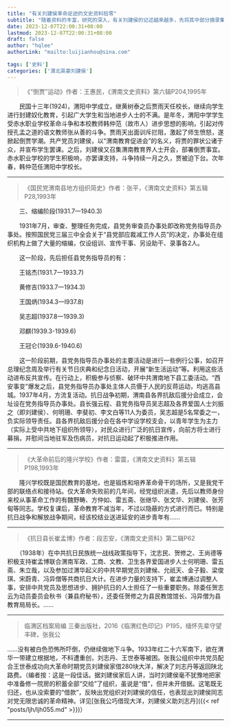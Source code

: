 ```yaml
---
title: "有关刘建侯革命足迹的文史资料拾零"
subtitle: "随着资料的丰富，研究的深入，有关刘建侯的记述越来越多，先将其中部分摘录集合于本文。"
date: 2023-12-07T22:00:31+08:00
lastmod: 2023-12-07T22:00:31+08:00
draft: false
author: "hqlee"
authorLink: "mailto:luijianhou@sina.com"

tags: ['史料']
categories: ['渭北英豪刘建侯']
---
```


>《“倒贾”运动》作者：王惠民，《渭南文史资料》第六辑P204,1995年

　　民国十三年(1924)，渭阳中学成立，继黄树泰之后贾雨天任校长，继续向学生进行封建奴化教育，引起广大学生和当地进步人士的不满。是年冬，渭阳中学学生受赤水职业学校革命斗争和本校教师韩仲范（故市人）进步思想的影响，引起对传授孔孟之道的语文教师张从善的斗争。贾雨天出面训斥拦阻，激起了师生愤怒，遂掀起倒贾学潮。共产党员刘建侯，以“渭南教育促进会”的名义，将贾的罪状公诸于众，并宣布学生罢课。之后，刘建侯又召集渭南教育界人士开会，部署倒贾事宜。赤水职业学校的学生积极响，亦罢课支持，斗争持续一月之久，贾被迫下台。次年春，韩仲范任渭阳中学校长。

---

>《国民党渭南县地方组织简史》作者：张平，《渭南文史资料》第五辑P28,1993年

　　三、缩编阶段(1931.7一1940.3)

　　1931年7月，审查、整理任务完成，县党务审查员办事处即改称党务指导员办事处。按照国民党三届三中全会关于“县党部应裁减工作人员”的决定，办事处在组织机构上做了大量的缩编，仅设组训、宣传干事、另设助干、录事各2人。

　　这一阶段，先后担任县党务指导员的有：

　　王铭杰(1931.7一1933.7)

　　黄修吉(1933.7一1934.3)

　　王国炳(1934.3一I937.8)

　　吴志超(1937.8一1939.3)

　　邓麒(1939.3-1939.6)

　　王冠仑(1939.6-1940.6)

　　这一阶段前期，县党务指导员办事处的主要活动是进行一些例行公事，如召开总理纪念周及举行有关节日庆典和纪念日活动，开展“新生活运动”等。利用这些活动进布反共宣传。在行动上，积极参与侦察、破环中共渭南地下县工委活动。“西安事变”爆发之后，县党务指导员办事处主体人员慑于人民的反蒋运动，均逃高县城。1937年4月，方流复活动。抗日战争初期，渭南县各界抗敌后援分会成立，会址设在党务指导员办事处。县长强云程、县党务指导员吴志超及各界爱国人士刘振之（即刘建侯）、何明珊、李斐初、李文白等11人为委员，吴志超是5名常委之一，负实际领导责任。县各界抗敌后援分会在各中学设学校支会，以青年学生为主力（实际上受中共地下组织所领导），对民众进行广泛的抗日宣传，向前方将士进行募捐，并慰间当地驻军及伤病员，对抗日运动起了积极推进作用。

---

>《大革命前后的隆兴学校》作者：雷震，《渭南文史资料》第五辑P198,1993年

　　隆兴学校既是国民教育的基地，也是锻炼和培养革命骨干的场所，又是我党干部的联络点和接待站。仅大革命失败前的几年间，经党组织派遣，先后以教师身份来校从事革命工作的有魏野畴、方仲如、雷五斋、张继华、张文华、刘建侯、张芳甸等同志。学校复课后，革命教育不减当年，不过以隐蔽的方式进行而已。特别是抗日战争和解放战争期间，经该校结业送进延安的进步青年有……

---

>《抗日县长崔孟博》作者：段志安，《渭南文史资料》第二辑P62

　　（1938年）在中共抗日民族统一战线政策指导下，沈志民、贺修之、王尚德等积极支持崔孟博联合渭南军政、工商、文教、卫生各界爱国进步人士何明珊、雷五斋、朱立哉，以及参加过渭华起义的中共早期党员刘建候、允祇天、金子毅、梁俊琪、宋蔚青、冯异僧等共商抗日大计。在进步力量的支持下，崔孟博通过调整人事，安排中共党员及思想进步、拥护抗日的人士担任了一些重要职务。除委任贺志云为动员委员会秋书（兼县府秘书），还委任贺修之为县民教馆馆长、冯异僧为县教育局局长。……

---

>临渭区档案局编 三秦出版社，2016《临渭红色印记》P195，缅怀先辈守望丰碑，张我公

……没有被白色恐怖所吓倒，仍继续做地下斗争。1933年红二十六军南下，欲在渭华一带建立根据地，不料遭重创，刘志丹、王世泰等被困。张我公组织中共党员配合王世泰成功向大革命时期党员刘建侯家借280块大洋，解决了刘志丹等返回陕北路费。（编者按：这是一段佳话。据刘建侯家后人讲，当时刘建侯毫不犹豫地把家中准备修一院房的积蓄全部“交给”了组织，虽说是“借”，但并未开借据。这笔既无归还，也从没索要的“借款”，反映出党组织对刘建侯的信任，也表现出刘建侯同志对党无限忠诚的革命精神。详见[张我公巧借现大洋，刘建侯义助刘志丹]({{< ref "posts/ljh/ljh055.md" >}})）

---
